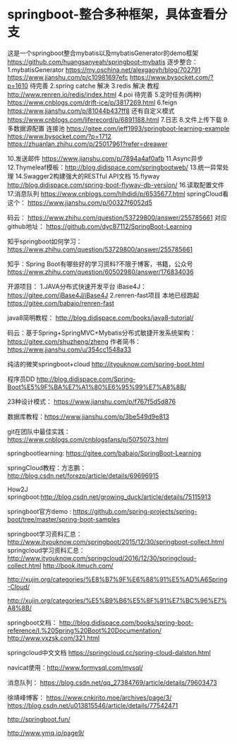 # springboot-整合多种框架，具体查看分支
这是一个springboot整合mybatis以及mybatisGenerator的demo框架
https://github.com/huangsanyeah/springboot-mybatis
逐步整合：
1.mybatisGenerator 
https://my.oschina.net/alexgaoyh/blog/702791
https://www.jianshu.com/p/c10981697efc 
https://www.bysocket.com/?p=1610
待完善
2.spring catche 解决
3.redis 解决  教程 http://www.renren.io/redis/index.html
4.poi 待完善
5.定时任务(两种)  https://www.cnblogs.com/drift-ice/p/3817269.html
6.feign  https://www.jianshu.com/p/81044b437ff8 还有自定义模式  https://www.cnblogs.com/liferecord/p/6891188.html
7.日志
8.文件上传下载
9.多数据源配置  连接池 
https://gitee.com/jeff1993/springboot-learning-example   
https://www.bysocket.com/?p=1712
https://zhuanlan.zhihu.com/p/25017961?refer=dreawer

10.发送邮件 https://www.jianshu.com/p/7894a4af0afb
11.Async异步
12.Thymeleaf模板：http://blog.didispace.com/springbootweb/
13.统一异常处理
14.Swagger2构建强大的RESTful API文档
15.flyway  http://blog.didispace.com/spring-boot-flyway-db-version/
16.读取配置文件
17.消息队列 https://www.cnblogs.com/hlhdidi/p/6535677.html
springCloud看这个：
https://www.jianshu.com/p/00327f6052d5



码云：
https://www.zhihu.com/question/53729800/answer/255785661
对应github地址：
https://github.com/dyc87112/SpringBoot-Learning

知乎springboot如何学习：
https://www.zhihu.com/question/53729800/answer/255785661


知乎：Spring Boot有哪些好的学习资料?不限于博客，书籍，公众号
https://www.zhihu.com/question/60502980/answer/176834036

开源项目：
1.JAVA分布式快速开发平台 iBase4J：
https://gitee.com/iBase4J/iBase4J
2.renren-fast项目 本地已经跑起
https://gitee.com/babaio/renren-fast






java8简明教程：
http://blog.didispace.com/books/java8-tutorial/



码云：基于Spring+SpringMVC+Mybatis分布式敏捷开发系统架构：
https://gitee.com/shuzheng/zheng
作者简书：https://www.jianshu.com/u/354cc1548a33

纯洁的微笑springboot+cloud
http://ityouknow.com/spring-boot.html

程序员DD
http://blog.didispace.com/Spring-Boot%E5%9F%BA%E7%A1%80%E6%95%99%E7%A8%8B/


23种设计模式：
https://www.jianshu.com/p/f767f5d5d876

数据库教程：https://www.jianshu.com/p/3be549d9e813


git在团队中最佳实践：https://www.cnblogs.com/cnblogsfans/p/5075073.html

springbootlearning:
https://gitee.com/babaio/SpringBoot-Learning


springCloud教程：方志鹏：http://blog.csdn.net/forezp/article/details/69696915

How2J springboot:http://blog.csdn.net/growing_duck/article/details/75115913


springboot官方demo : https://github.com/spring-projects/spring-boot/tree/master/spring-boot-samples

springboot学习资料汇总：http://www.ityouknow.com/springboot/2015/12/30/springboot-collect.html
springcloud学习资料汇总：http://www.ityouknow.com/springcloud/2016/12/30/springcloud-collect.html
http://book.itmuch.com/


http://xujin.org/categories/%E8%B7%9F%E6%88%91%E5%AD%A6Spring-Cloud/

http://xujin.org/categories/%E5%B9%B6%E5%8F%91%E7%BC%96%E7%A8%8B/

springboot文档：
http://blog.didispace.com/books/spring-boot-reference/I.%20Spring%20Boot%20Documentation/
http://www.vxzsk.com/321.html

springcloud中文文档
https://springcloud.cc/spring-cloud-dalston.html

navicat使用：http://www.formysql.com/mysql/

消息队列：
https://blog.csdn.net/qq_27384769/article/details/79603473


徐靖峰博客：
https://www.cnkirito.moe/archives/page/3/
https://blog.csdn.net/u013815546/article/details/77542471

http://springboot.fun/

http://www.ymq.io/page9/
